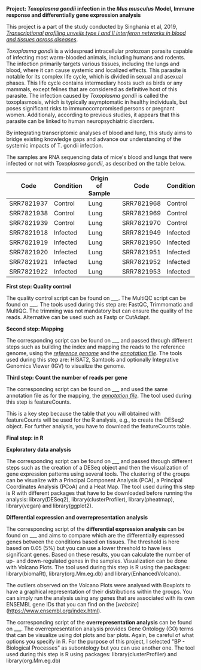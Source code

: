 **Project: _Toxoplasma gondii_ infection in the _Mus musculus_ Model, Immune response and differentially gene expression analysis**

This project is a part of the study conducted by Singhania et al, 2019, [*Transcriptional profiling unveils type I and II interferon networks in blood and tissues across diseases*](https://www.nature.com/articles/s41467-019-10601-6).

_Toxoplasma gondii_ is a widespread intracellular protozoan parasite capable of infecting most warm-blooded animals, including humans and rodents. The infection primarily targets various tissues, including the lungs and blood, where it can cause systemic and localized effects. This parasite is notable for its complex life cycle, which is divided in sexual and asexual phases. This life cycle contains intermediary hosts such as birds or any mammals, except felines that are considered as definitive host of this parasite. The infection caused by _Toxoplasma gondii_ is called the toxoplasmosis, which is typically asymptomatic in healthy individuals, but poses significant risks to immunocompromised persons or pregnant women. Additionaly, according to previous studies, it appears that this parasite can be linked to human neuropsychiatric disorders. 

By integrating transcriptomic analyses of blood and lung, this study aims to bridge existing knowledge gaps and advance our understanding of the systemic impacts of T. gondii infection.

The samples are RNA sequencing data of mice's blood and lungs that were infected or not with _Toxoplasma gondii_, as described on the table below.

| Code        | Condition | Origin of Sample |              | Code        | Condition | Origin of Sample |
|-------------|-----------|------------------|--------------|-------------|-----------|------------------|
| SRR7821937  | Control   | Lung             |              | SRR7821968  | Control   | Blood            |
| SRR7821938  | Control   | Lung             |              | SRR7821969  | Control   | Blood            |
| SRR7821939  | Control   | Lung             |              | SRR7821970  | Control   | Blood            |
| SRR7821918  | Infected  | Lung             |              | SRR7821949  | Infected  | Blood            |
| SRR7821919  | Infected  | Lung             |              | SRR7821950  | Infected  | Blood            |
| SRR7821920  | Infected  | Lung             |              | SRR7821951  | Infected  | Blood            |
| SRR7821921  | Infected  | Lung             |              | SRR7821952  | Infected  | Blood            |
| SRR7821922  | Infected  | Lung             |              | SRR7821953  | Infected  | Blood            |


**First step: Quality control**

The quality control script can be found on ___. The MultiQC script can be found on ___. 
The tools used during this step are: FastQC, Trimmomatic and MultiQC. The trimming was not mandatory but can ensure the quality of the reads. Alternative can be used such as Fastp or CutAdapt.

**Second step: Mapping**

The corresponding script can be found on ___ and passed through different steps such as building the index and mapping the reads to the reference genome, using the [*reference genome*](https://ftp.ensembl.org/pub/release-113/fasta/mus_musculus/dna/Mus_musculus.GRCm39.dna.primary_assembly.fa.gz) and the [*annotation file*](https://ftp.ensembl.org/pub/release-113/gtf/mus_musculus/Mus_musculus.GRCm39.113.gtf.gz).
The tools used during this step are: HISAT2, Samtools and optionally Integrative Genomics Viewer (IGV) to visualize the genome. 

**Third step: Count the number of reads per gene**

The corresponding script can be found on ___ and used the same annotation file as for the mapping, the [*annotation file*](https://ftp.ensembl.org/pub/release-113/gtf/mus_musculus/Mus_musculus.GRCm39.113.gtf.gz).
The tool used during this step is featureCounts.

This is a key step because the table that you will obtained with featureCounts will be used for the R analysis, e.g., to create the DESeq2 object. For further analysis, you have to download the featureCounts table. 

**Final step: in R** 

**Exploratory data analysis** 

The corresponding script can be found on ___ and passed through different steps such as the creation of a DESeq object and then the visualization of gene expression patterns using several tools. The clustering of the groups can be visualize with a Principal Component Analysis (PCA), a Principal Coordinates Analysis (PCoA) and a Heat Map. 
The tool used during this step is R with different packages that have to be downloaded before running the analysis: library(DESeq2), library(clusterProfiler), library(pheatmap), library(vegan) and library(ggplot2). 

**Differential expression and overrepresentation analysis** 

The corresponding script of the **differential expression analysis** can be found on ___ and aims to compare which are the differentially expressed genes between the conditions based on tissues. The threshold is here based on 0.05 (5%) but you can use a lower threshold to have less significant genes. Based on these results, you can calculate the number of up- and down-regulated genes in the samples. Visualization can be done with Volcano Plots. 
The tool used during this step is R using the packages: library(biomaRt), library(org.Mm.eg.db) and library(EnhancedVolcano).

The outliers observed on the Volcano Plots were analysed with Boxplots to have a graphical representation of their distributions within the groups. You can simply run the analysis using any genes that are associated with its own ENSEMBL gene IDs that you can find on the [*website*] (https://www.ensembl.org/index.html).

The corresponding script of the **overrepresentation analysis** can be found on ___. The overrepresentation analysis provides Gene Ontology (GO) terms that can be visualize using dot plots and bar plots. Again, be careful of what options you specify in R. For the purpose of this project, I selected "BP - Biological Processes" as subontology but you can use another one. 
The tool used during this step is R using packages: library(clusterProfiler) and library(org.Mm.eg.db)




